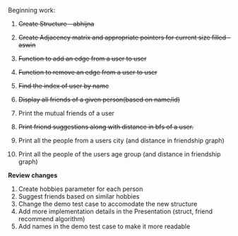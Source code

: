 Beginning work:

1. ~~Create Structure - abhijna~~
2. ~~Create Adjacency matrix and appropriate pointers for current size filled - aswin~~

3. ~~Function to add an edge from a user to user~~
4. ~~Function to remove an edge from a user to user~~
4. ~~Find the index of user by name~~
5. ~~Display all friends of a given person(based on name/id)~~

6. Print the mutual friends of a user
7. ~~Print friend suggestions along with distance in bfs of a user.~~

8. Print all the people from a users city (and distance in friendship graph)
9. Print all the people of the users age group (and distance in friendship graph)


**Review changes**

1. Create hobbies parameter for each person
2. Suggest friends based on similar hobbies
3. Change the demo test case to accomodate the new structure
4. Add more implementation details in the Presentation (struct, friend recommend algorithm)
5. Add names in the demo test case to make it more readable